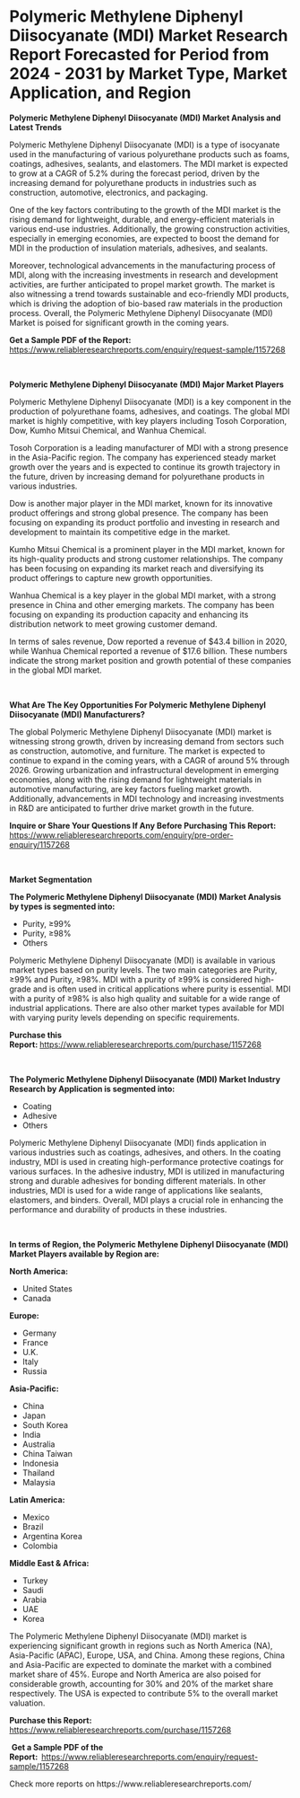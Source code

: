 <p><h1>Polymeric Methylene Diphenyl Diisocyanate (MDI) Market Research Report Forecasted for Period from 2024 -  2031 by Market Type, Market Application, and Region</h1></p><p><strong>Polymeric Methylene Diphenyl Diisocyanate (MDI) Market Analysis and Latest Trends</strong></p>
<p><p>Polymeric Methylene Diphenyl Diisocyanate (MDI) is a type of isocyanate used in the manufacturing of various polyurethane products such as foams, coatings, adhesives, sealants, and elastomers. The MDI market is expected to grow at a CAGR of 5.2% during the forecast period, driven by the increasing demand for polyurethane products in industries such as construction, automotive, electronics, and packaging.</p><p>One of the key factors contributing to the growth of the MDI market is the rising demand for lightweight, durable, and energy-efficient materials in various end-use industries. Additionally, the growing construction activities, especially in emerging economies, are expected to boost the demand for MDI in the production of insulation materials, adhesives, and sealants.</p><p>Moreover, technological advancements in the manufacturing process of MDI, along with the increasing investments in research and development activities, are further anticipated to propel market growth. The market is also witnessing a trend towards sustainable and eco-friendly MDI products, which is driving the adoption of bio-based raw materials in the production process. Overall, the Polymeric Methylene Diphenyl Diisocyanate (MDI) Market is poised for significant growth in the coming years.</p></p>
<p><strong>Get a Sample PDF of the Report:&nbsp;</strong> <a href="https://www.reliableresearchreports.com/enquiry/request-sample/1157268">https://www.reliableresearchreports.com/enquiry/request-sample/1157268</a></p>
<p>&nbsp;</p>
<p><strong>Polymeric Methylene Diphenyl Diisocyanate (MDI) Major Market Players</strong></p>
<p><p>Polymeric Methylene Diphenyl Diisocyanate (MDI) is a key component in the production of polyurethane foams, adhesives, and coatings. The global MDI market is highly competitive, with key players including Tosoh Corporation, Dow, Kumho Mitsui Chemical, and Wanhua Chemical.</p><p>Tosoh Corporation is a leading manufacturer of MDI with a strong presence in the Asia-Pacific region. The company has experienced steady market growth over the years and is expected to continue its growth trajectory in the future, driven by increasing demand for polyurethane products in various industries.</p><p>Dow is another major player in the MDI market, known for its innovative product offerings and strong global presence. The company has been focusing on expanding its product portfolio and investing in research and development to maintain its competitive edge in the market.</p><p>Kumho Mitsui Chemical is a prominent player in the MDI market, known for its high-quality products and strong customer relationships. The company has been focusing on expanding its market reach and diversifying its product offerings to capture new growth opportunities.</p><p>Wanhua Chemical is a key player in the global MDI market, with a strong presence in China and other emerging markets. The company has been focusing on expanding its production capacity and enhancing its distribution network to meet growing customer demand.</p><p>In terms of sales revenue, Dow reported a revenue of $43.4 billion in 2020, while Wanhua Chemical reported a revenue of $17.6 billion. These numbers indicate the strong market position and growth potential of these companies in the global MDI market.</p></p>
<p>&nbsp;</p>
<p><strong>What Are The Key Opportunities For Polymeric Methylene Diphenyl Diisocyanate (MDI) Manufacturers?</strong></p>
<p><p>The global Polymeric Methylene Diphenyl Diisocyanate (MDI) market is witnessing strong growth, driven by increasing demand from sectors such as construction, automotive, and furniture. The market is expected to continue to expand in the coming years, with a CAGR of around 5% through 2026. Growing urbanization and infrastructural development in emerging economies, along with the rising demand for lightweight materials in automotive manufacturing, are key factors fueling market growth. Additionally, advancements in MDI technology and increasing investments in R&D are anticipated to further drive market growth in the future.</p></p>
<p><strong>Inquire or Share Your Questions If Any Before Purchasing This Report:</strong> <a href="https://www.reliableresearchreports.com/enquiry/pre-order-enquiry/1157268">https://www.reliableresearchreports.com/enquiry/pre-order-enquiry/1157268</a></p>
<p>&nbsp;</p>
<p><strong>Market Segmentation</strong></p>
<p><strong>The Polymeric Methylene Diphenyl Diisocyanate (MDI) Market Analysis by types is segmented into:</strong></p>
<p><ul><li>Purity, ≥99%</li><li>Purity, ≥98%</li><li>Others</li></ul></p>
<p><p>Polymeric Methylene Diphenyl Diisocyanate (MDI) is available in various market types based on purity levels. The two main categories are Purity, ≥99% and Purity, ≥98%. MDI with a purity of ≥99% is considered high-grade and is often used in critical applications where purity is essential. MDI with a purity of ≥98% is also high quality and suitable for a wide range of industrial applications. There are also other market types available for MDI with varying purity levels depending on specific requirements.</p></p>
<p><strong>Purchase this Report:&nbsp;</strong><a href="https://www.reliableresearchreports.com/purchase/1157268">https://www.reliableresearchreports.com/purchase/1157268</a></p>
<p>&nbsp;</p>
<p><strong>The Polymeric Methylene Diphenyl Diisocyanate (MDI) Market Industry Research by Application is segmented into:</strong></p>
<p><ul><li>Coating</li><li>Adhesive</li><li>Others</li></ul></p>
<p><p>Polymeric Methylene Diphenyl Diisocyanate (MDI) finds application in various industries such as coatings, adhesives, and others. In the coating industry, MDI is used in creating high-performance protective coatings for various surfaces. In the adhesive industry, MDI is utilized in manufacturing strong and durable adhesives for bonding different materials. In other industries, MDI is used for a wide range of applications like sealants, elastomers, and binders. Overall, MDI plays a crucial role in enhancing the performance and durability of products in these industries.</p></p>
<p>&nbsp;</p>
<p><strong>In terms of Region, the Polymeric Methylene Diphenyl Diisocyanate (MDI) Market Players available by Region are:</strong></p>
<p>
    <p> <strong> North America: </strong>
        <ul>
            <li>United States</li>
            <li>Canada</li>
        </ul>
        </p> 
    <p> <strong> Europe: </strong>
        <ul>
            <li>Germany</li>
            <li>France</li>
            <li>U.K.</li>
            <li>Italy</li>
            <li>Russia</li>
        </ul>
        </p> 
    <p> <strong> Asia-Pacific: </strong>
        <ul>
            <li>China</li>
            <li>Japan</li>
            <li>South Korea</li>
            <li>India</li>
            <li>Australia</li>
            <li>China Taiwan</li>
            <li>Indonesia</li>
            <li>Thailand</li>
            <li>Malaysia</li>
        </ul>
        </p> 
    <p> <strong> Latin America: </strong>
        <ul>
            <li>Mexico</li>
            <li>Brazil</li>
            <li>Argentina Korea</li>
            <li>Colombia</li>
        </ul>
        </p> 
    <p> <strong> Middle East & Africa: </strong>
        <ul>
            <li>Turkey</li>
            <li>Saudi</li>
            <li>Arabia</li>
            <li>UAE</li>
            <li>Korea</li>
        </ul>
    </p>
    </p>
<p><p>The Polymeric Methylene Diphenyl Diisocyanate (MDI) market is experiencing significant growth in regions such as North America (NA), Asia-Pacific (APAC), Europe, USA, and China. Among these regions, China and Asia-Pacific are expected to dominate the market with a combined market share of 45%. Europe and North America are also poised for considerable growth, accounting for 30% and 20% of the market share respectively. The USA is expected to contribute 5% to the overall market valuation.</p></p>
<p><strong>Purchase this Report: </strong><a href="https://www.reliableresearchreports.com/purchase/1157268">https://www.reliableresearchreports.com/purchase/1157268</a></p>
<p>&nbsp;<strong>Get a Sample PDF of the Report:&nbsp;&nbsp;</strong><a href="https://www.reliableresearchreports.com/enquiry/request-sample/1157268">https://www.reliableresearchreports.com/enquiry/request-sample/1157268</a></p>
<p><strong></strong></p>
<p>Check more reports on https://www.reliableresearchreports.com/</p>